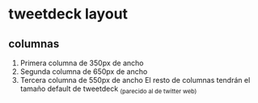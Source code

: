 # tweetdeck layout

## columnas

1. Primera columna de 350px de ancho
2. Segunda columna de 650px de ancho
3. Tercera columna de 550px de ancho
El resto de columnas tendrán el tamaño default de tweetdeck
<sub> (parecido al de twitter web) </sub>


